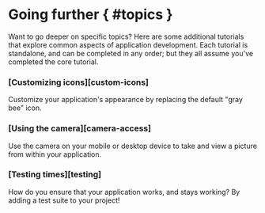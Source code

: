 # Going further { #topics }

Want to go deeper on specific topics? Here are some additional tutorials
that explore common aspects of application development. Each tutorial is
standalone, and can be completed in any order; but they all assume
you've completed the core tutorial.

### [Customizing icons][custom-icons]

Customize your application's appearance by replacing the default "gray
bee" icon.

### [Using the camera][camera-access]

Use the camera on your mobile or desktop device to take and view a
picture from within your application.

### [Testing times][testing]

How do you ensure that your application works, and stays working? By
adding a test suite to your project!
